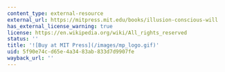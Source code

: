 ```yaml
---
content_type: external-resource
external_url: https://mitpress.mit.edu/books/illusion-conscious-will
has_external_license_warning: true
license: https://en.wikipedia.org/wiki/All_rights_reserved
status: ''
title: '![Buy at MIT Press](/images/mp_logo.gif)'
uid: 5f90e74c-d65e-4a34-83ab-833d7d9907fe
wayback_url: ''
---
```

